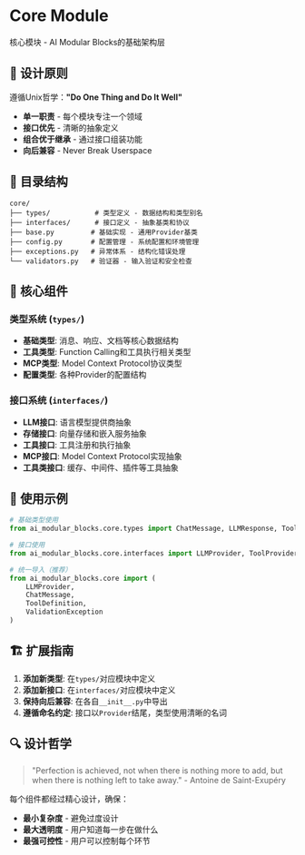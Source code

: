 # Core Module

核心模块 - AI Modular Blocks的基础架构层

## 🎯 设计原则

遵循Unix哲学：**"Do One Thing and Do It Well"**

- **单一职责** - 每个模块专注一个领域
- **接口优先** - 清晰的抽象定义
- **组合优于继承** - 通过接口组装功能
- **向后兼容** - Never Break Userspace

## 📁 目录结构

```
core/
├── types/           # 类型定义 - 数据结构和类型别名
├── interfaces/      # 接口定义 - 抽象基类和协议
├── base.py         # 基础实现 - 通用Provider基类
├── config.py       # 配置管理 - 系统配置和环境管理
├── exceptions.py   # 异常体系 - 结构化错误处理
└── validators.py   # 验证器 - 输入验证和安全检查
```

## 🔧 核心组件

### 类型系统 (`types/`)
- **基础类型**: 消息、响应、文档等核心数据结构
- **工具类型**: Function Calling和工具执行相关类型
- **MCP类型**: Model Context Protocol协议类型
- **配置类型**: 各种Provider的配置结构

### 接口系统 (`interfaces/`)
- **LLM接口**: 语言模型提供商抽象
- **存储接口**: 向量存储和嵌入服务抽象
- **工具接口**: 工具注册和执行抽象
- **MCP接口**: Model Context Protocol实现抽象
- **工具类接口**: 缓存、中间件、插件等工具抽象

## 📖 使用示例

```python
# 基础类型使用
from ai_modular_blocks.core.types import ChatMessage, LLMResponse, ToolDefinition

# 接口使用
from ai_modular_blocks.core.interfaces import LLMProvider, ToolProvider

# 统一导入（推荐）
from ai_modular_blocks.core import (
    LLMProvider,
    ChatMessage, 
    ToolDefinition,
    ValidationException
)
```

## 🏗️ 扩展指南

1. **添加新类型**: 在`types/`对应模块中定义
2. **添加新接口**: 在`interfaces/`对应模块中定义
3. **保持向后兼容**: 在各自`__init__.py`中导出
4. **遵循命名约定**: 接口以`Provider`结尾，类型使用清晰的名词

## 🔍 设计哲学

> "Perfection is achieved, not when there is nothing more to add, but when there is nothing left to take away." - Antoine de Saint-Exupéry

每个组件都经过精心设计，确保：
- **最小复杂度** - 避免过度设计
- **最大透明度** - 用户知道每一步在做什么
- **最强可控性** - 用户可以控制每个环节

